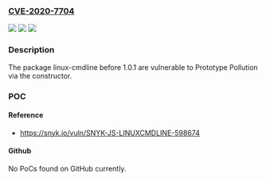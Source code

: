 ### [CVE-2020-7704](https://cve.mitre.org/cgi-bin/cvename.cgi?name=CVE-2020-7704)
![](https://img.shields.io/static/v1?label=Product&message=linux-cmdline&color=blue)
![](https://img.shields.io/static/v1?label=Version&message=%3C%201.0.1%20&color=brighgreen)
![](https://img.shields.io/static/v1?label=Vulnerability&message=Prototype%20Pollution&color=brighgreen)

### Description

The package linux-cmdline before 1.0.1 are vulnerable to Prototype Pollution via the constructor.

### POC

#### Reference
- https://snyk.io/vuln/SNYK-JS-LINUXCMDLINE-598674

#### Github
No PoCs found on GitHub currently.

